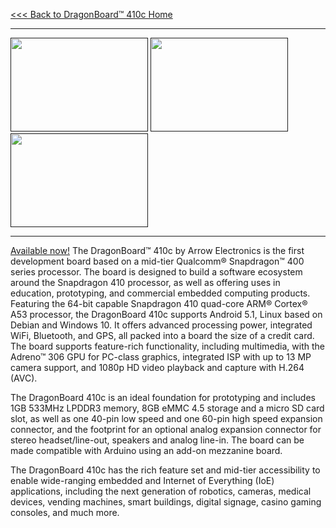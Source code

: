 [<<< Back to DragonBoard™ 410c Home](https://github.com/96boards/documentation/wiki/Dragonboard-410c-Home)

***

[<img src="http://i.imgur.com/VH1IfZC.png" data-canonical-src="http://i.imgur.com/VH1IfZC.png" width="220" height="150" />]()
[<img src="http://i.imgur.com/sGgyPpT.png" data-canonical-src="http://i.imgur.com/sGgyPpT.png" width="220" height="150" />]()
[<img src="http://i.imgur.com/E1vGqle.png" data-canonical-src="http://i.imgur.com/E1vGqle.png" width="220" height="150" />]()

***

[Available now!](https://www.arrow.com/en/products/dragonboard410c/arrow-development-tools?utm_source=product-page&utm_medium=96boards&utm_term=organic&utm_content=dragonboard40c&utm_campaign=dragonboard410c-arrow) The DragonBoard™ 410c by Arrow Electronics is the first development board based on a mid-tier Qualcomm® Snapdragon™ 400 series processor. The board is designed to build a software ecosystem around the Snapdragon 410 processor, as well as offering uses in education, prototyping, and commercial embedded computing products. Featuring the 64-bit capable Snapdragon 410 quad-core ARM® Cortex® A53 processor, the DragonBoard 410c supports Android 5.1, Linux based on Debian and Windows 10. It offers advanced processing power, integrated WiFi, Bluetooth, and GPS, all packed into a board the size of a credit card. The board supports feature-rich functionality, including multimedia, with the Adreno™ 306 GPU for PC-class graphics, integrated ISP with up to 13 MP camera support, and 1080p HD video playback and capture with H.264 (AVC).

The DragonBoard 410c is an ideal foundation for prototyping and includes 1GB 533MHz LPDDR3 memory, 8GB eMMC 4.5 storage and a micro SD card slot, as well as one 40-pin low speed and one 60-pin high speed expansion connector, and the footprint for an optional analog expansion connector for stereo headset/line-out, speakers and analog line-in. The board can be made compatible with Arduino using an add-on mezzanine board.

The DragonBoard 410c has the rich feature set and mid-tier accessibility to enable wide-ranging embedded and Internet of Everything (IoE) applications, including the next generation of robotics, cameras, medical devices, vending machines, smart buildings, digital signage, casino gaming consoles, and much more.